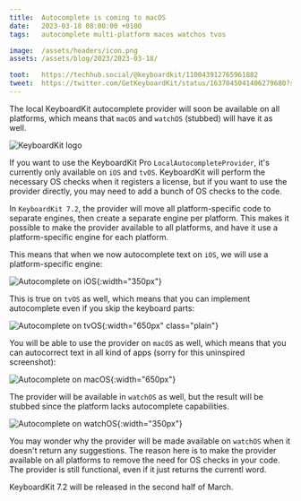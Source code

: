 ```yaml
---
title:  Autocomplete is coming to macOS
date:   2023-03-18 08:00:00 +0100
tags:   autocomplete multi-platform macos watchos tvos

image:  /assets/headers/icon.png
assets: /assets/blog/2023/2023-03-18/

toot:   https://techhub.social/@keyboardkit/110043912765961882
tweet:  https://twitter.com/GetKeyboardKit/status/1637045041406279680?s=20
---
```


The local KeyboardKit autocomplete provider will soon be available on all platforms, which means that `macOS` and `watchOS` (stubbed) will have it as well.

![KeyboardKit logo]({{page.image}})

If you want to use the KeyboardKit Pro `LocalAutocompleteProvider`, it's currently only available on `iOS` and `tvOS`. KeyboardKit will perform the necessary OS checks when it registers a license, but if you want to use the provider directly, you may need to add a bunch of OS checks to the code.

In `KeyboardKit 7.2`, the provider will move all platform-specific code to separate engines, then create a separate engine per platform. This makes it possible to make the provider available to all platforms, and have it use a platform-specific engine for each platform.

This means that when we now autocomplete text on `iOS`, we will use a platform-specific engine:

![Autocomplete on iOS]({{page.assets}}ios.png){:width="350px"}

This is true on `tvOS` as well, which means that you can implement autocomplete even if you skip the keyboard parts:

![Autocomplete on tvOS]({{page.assets}}tvos.png){:width="650px" class="plain"}

You will be able to use the provider on `macOS` as well, which means that you can autocorrect text in all kind of apps (sorry for this uninspired screenshot):

![Autocomplete on macOS]({{page.assets}}macos.png){:width="650px"}

The provider will be available in `watchOS` as well, but the result will be stubbed since the platform lacks autocomplete capabilities.

![Autocomplete on watchOS]({{page.assets}}watchos.png){:width="350px"}

You may wonder why the provider will be made available on `watchOS` when it doesn't return any suggestions. The reason here is to make the provider available on all platforms to remove the need for OS checks in your code. The provider is still functional, even if it just returns the currentl word.

KeyboardKit 7.2 will be released in the second half of March.